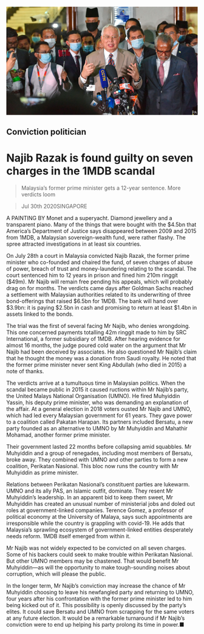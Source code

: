![](./images/20200801_ASP004_0.jpg)

## Conviction politician

# Najib Razak is found guilty on seven charges in the 1MDB scandal

> Malaysia’s former prime minister gets a 12-year sentence. More verdicts loom

> Jul 30th 2020SINGAPORE

A PAINTING BY Monet and a superyacht. Diamond jewellery and a transparent piano. Many of the things that were bought with the $4.5bn that America’s Department of Justice says disappeared between 2009 and 2015 from 1MDB, a Malaysian sovereign-wealth fund, were rather flashy. The spree attracted investigations in at least six countries.

On July 28th a court in Malaysia convicted Najib Razak, the former prime minister who co-founded and chaired the fund, of seven charges of abuse of power, breach of trust and money-laundering relating to the scandal. The court sentenced him to 12 years in prison and fined him 210m ringgit ($49m). Mr Najib will remain free pending his appeals, which will probably drag on for months. The verdicts came days after Goldman Sachs reached a settlement with Malaysian authorities related to its underwriting of three bond-offerings that raised $6.5bn for 1MDB. The bank will hand over $3.9bn: it is paying $2.5bn in cash and promising to return at least $1.4bn in assets linked to the bonds.

The trial was the first of several facing Mr Najib, who denies wrongdoing. This one concerned payments totalling 42m ringgit made to him by SRC International, a former subsidiary of 1MDB. After hearing evidence for almost 16 months, the judge poured cold water on the argument that Mr Najib had been deceived by associates. He also questioned Mr Najib’s claim that he thought the money was a donation from Saudi royalty. He noted that the former prime minister never sent King Abdullah (who died in 2015) a note of thanks.

The verdicts arrive at a tumultuous time in Malaysian politics. When the scandal became public in 2015 it caused ructions within Mr Najib’s party, the United Malays National Organisation (UMNO). He fired Muhyiddin Yassin, his deputy prime minister, who was demanding an explanation of the affair. At a general election in 2018 voters ousted Mr Najib and UMNO, which had led every Malaysian government for 61 years. They gave power to a coalition called Pakatan Harapan. Its partners included Bersatu, a new party founded as an alternative to UMNO by Mr Muhyiddin and Mahathir Mohamad, another former prime minister.

Their government lasted 22 months before collapsing amid squabbles. Mr Muhyiddin and a group of renegades, including most members of Bersatu, broke away. They combined with UMNO and other parties to form a new coalition, Perikatan Nasional. This bloc now runs the country with Mr Muhyiddin as prime minister.

Relations between Perikatan Nasional’s constituent parties are lukewarm. UMNO and its ally PAS, an Islamic outfit, dominate. They resent Mr Muhyiddin’s leadership. In an apparent bid to keep them sweet, Mr Muhyiddin has created an unusual number of ministerial jobs and doled out roles at government-linked companies. Terence Gomez, a professor of political economy at the University of Malaya, says such appointments are irresponsible while the country is grappling with covid-19. He adds that Malaysia’s sprawling ecosystem of government-linked entities desperately needs reform. 1MDB itself emerged from within it.

Mr Najib was not widely expected to be convicted on all seven charges. Some of his backers could seek to make trouble within Perikatan Nasional. But other UMNO members may be chastened. That would benefit Mr Muhyiddin—as will the opportunity to make tough-sounding noises about corruption, which will please the public.

In the longer term, Mr Najib’s conviction may increase the chance of Mr Muhyiddin choosing to leave his newfangled party and returning to UMNO, four years after his confrontation with the former prime minister led to him being kicked out of it. This possibility is openly discussed by the party’s elites. It could save Bersatu and UMNO from scrapping for the same voters at any future election. It would be a remarkable turnaround if Mr Najib’s conviction were to end up helping his party prolong its time in power.■